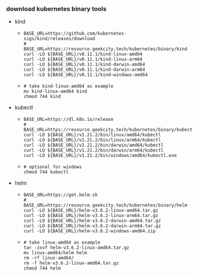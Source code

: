 ### download kubernetes binary tools

* kind
    + ```shell
      BASE_URL=https://github.com/kubernetes-sigs/kind/releases/download
      # BASE_URL=https://resource.geekcity.tech/kubernetes/binary/kind
      curl -LO ${BASE_URL}/v0.11.1/kind-linux-amd64
      curl -LO ${BASE_URL}/v0.11.1/kind-linux-arm64
      curl -LO ${BASE_URL}/v0.11.1/kind-darwin-amd64
      curl -LO ${BASE_URL}/v0.11.1/kind-darwin-arm64
      curl -LO ${BASE_URL}/v0.11.1/kind-windows-amd64
      ```
    + ```shell
      # take kind-linux-amd64 as example
      mv kind-linux-amd64 kind
      chmod 744 kind
      ```
* kubectl
    + ```shell
      BASE_URL=https://dl.k8s.io/release
      # BASE_URL=https://resource.geekcity.tech/kubernetes/binary/kubectl
      curl -LO ${BASE_URL}/v1.21.2/bin/linux/amd64/kubectl
      curl -LO ${BASE_URL}/v1.21.2/bin/linux/arm64/kubectl
      curl -LO ${BASE_URL}/v1.21.2/bin/darwin/amd64/kubectl
      curl -LO ${BASE_URL}/v1.21.2/bin/darwin/arm64/kubectl
      curl -LO ${BASE_URL}/v1.21.2/bin/windows/amd64/kubectl.exe
      ```
    + ```shell
      # optional for windows
      chmod 744 kubectl
      ```
* helm
    + ```shell
      BASE_URL=https://get.helm.sh
      # BASE_URL=https://resource.geekcity.tech/kubernetes/binary/helm
      curl -LO ${BASE_URL}/helm-v3.6.2-linux-amd64.tar.gz
      curl -LO ${BASE_URL}/helm-v3.6.2-linux-arm64.tar.gz
      curl -LO ${BASE_URL}/helm-v3.6.2-darwin-amd64.tar.gz
      curl -LO ${BASE_URL}/helm-v3.6.2-darwin-arm64.tar.gz
      curl -LO ${BASE_URL}/helm-v3.6.2-windows-amd64.zip
      ```
    + ```shell
      # take linux-amd64 as example
      tar -zxvf helm-v3.6.2-linux-amd64.tar.gz
      mv linux-amd64/helm helm
      rm -rf linux-amd64/
      rm -f helm-v3.6.2-linux-amd64.tar.gz
      chmod 744 helm
      ```
